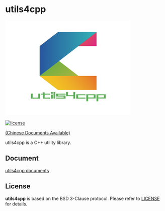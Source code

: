 # utils4cpp

![avatar](./doc/logo/utils4cpp.png)

[![license](https://img.shields.io/badge/license-BSD%203--Clause-blue)](LICENSE)

[(Chinese Documents Available)](README.md)

utils4cpp is a C++ utility library.

## Document

[utils4cpp documents](https://shaoguangwu.github.io/utils4cpp/doc/html/index.html)

## License

**utils4cpp** is based on the BSD 3-Clause protocol. Please refer to [LICENSE](LICENSE) for details.
